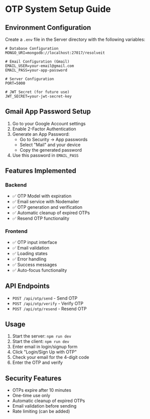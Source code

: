 # OTP System Setup Guide

## Environment Configuration

Create a `.env` file in the Server directory with the following variables:

```env
# Database Configuration
MONGO_URI=mongodb://localhost:27017/resolveit

# Email Configuration (Gmail)
EMAIL_USER=your-email@gmail.com
EMAIL_PASS=your-app-password

# Server Configuration
PORT=5000

# JWT Secret (for future use)
JWT_SECRET=your-jwt-secret-key
```

## Gmail App Password Setup

1. Go to your Google Account settings
2. Enable 2-Factor Authentication
3. Generate an App Password:
   - Go to Security → App passwords
   - Select "Mail" and your device
   - Copy the generated password
4. Use this password in `EMAIL_PASS`

## Features Implemented

### Backend
- ✅ OTP Model with expiration
- ✅ Email service with Nodemailer
- ✅ OTP generation and verification
- ✅ Automatic cleanup of expired OTPs
- ✅ Resend OTP functionality

### Frontend
- ✅ OTP input interface
- ✅ Email validation
- ✅ Loading states
- ✅ Error handling
- ✅ Success messages
- ✅ Auto-focus functionality

## API Endpoints

- `POST /api/otp/send` - Send OTP
- `POST /api/otp/verify` - Verify OTP
- `POST /api/otp/resend` - Resend OTP

## Usage

1. Start the server: `npm run dev`
2. Start the client: `npm run dev`
3. Enter email in login/signup form
4. Click "Login/Sign Up with OTP"
5. Check your email for the 4-digit code
6. Enter the OTP and verify

## Security Features

- OTPs expire after 10 minutes
- One-time use only
- Automatic cleanup of expired OTPs
- Email validation before sending
- Rate limiting (can be added) 